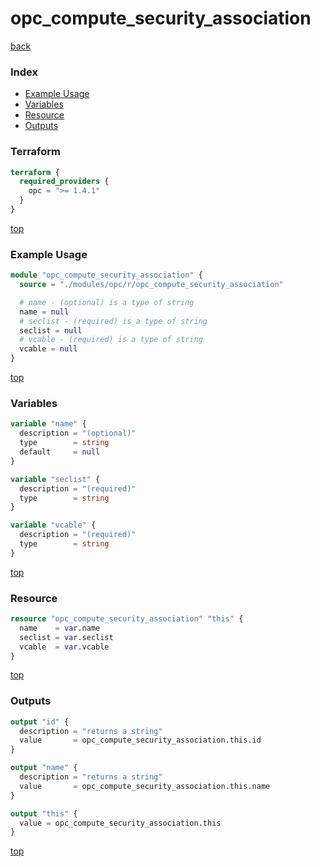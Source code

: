 # opc_compute_security_association

[back](../opc.md)

### Index

- [Example Usage](#example-usage)
- [Variables](#variables)
- [Resource](#resource)
- [Outputs](#outputs)

### Terraform

```terraform
terraform {
  required_providers {
    opc = ">= 1.4.1"
  }
}
```

[top](#index)

### Example Usage

```terraform
module "opc_compute_security_association" {
  source = "./modules/opc/r/opc_compute_security_association"

  # name - (optional) is a type of string
  name = null
  # seclist - (required) is a type of string
  seclist = null
  # vcable - (required) is a type of string
  vcable = null
}
```

[top](#index)

### Variables

```terraform
variable "name" {
  description = "(optional)"
  type        = string
  default     = null
}

variable "seclist" {
  description = "(required)"
  type        = string
}

variable "vcable" {
  description = "(required)"
  type        = string
}
```

[top](#index)

### Resource

```terraform
resource "opc_compute_security_association" "this" {
  name    = var.name
  seclist = var.seclist
  vcable  = var.vcable
}
```

[top](#index)

### Outputs

```terraform
output "id" {
  description = "returns a string"
  value       = opc_compute_security_association.this.id
}

output "name" {
  description = "returns a string"
  value       = opc_compute_security_association.this.name
}

output "this" {
  value = opc_compute_security_association.this
}
```

[top](#index)